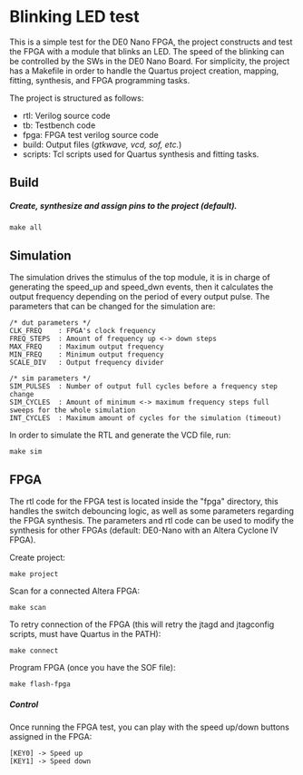 # Blinking LED test
This is a simple test for the DE0 Nano FPGA, the project constructs and test the FPGA with a module that blinks an LED. The speed of the blinking can be controlled by the SWs in the DE0 Nano Board. For simplicity, the project has a Makefile in order to handle the Quartus project creation, mapping, fitting, synthesis, and FPGA programming tasks.

The project is structured as follows:

- rtl: Verilog source code
- tb: Testbench code
- fpga: FPGA test verilog source code
- build: Output files (*gtkwave, vcd, sof, etc.*)
- scripts: Tcl scripts used for Quartus synthesis and fitting tasks.

## Build
##### Create, synthesize and assign pins to the project (*default*).
```
make all
```

## Simulation
The simulation drives the stimulus of the top module, it is in charge of generating the speed_up and speed_dwn events, then it calculates the output frequency depending on the period of every output pulse. The parameters that can be changed for the simulation are:

```
/* dut parameters */
CLK_FREQ    : FPGA's clock frequency
FREQ_STEPS  : Amount of frequency up <-> down steps
MAX_FREQ    : Maximum output frequency
MIN_FREQ    : Minimum output frequency
SCALE_DIV   : Output frequency divider

/* sim parameters */
SIM_PULSES  : Number of output full cycles before a frequency step change
SIM_CYCLES  : Amount of minimum <-> maximum frequency steps full sweeps for the whole simulation
INT_CYCLES  : Maximum amount of cycles for the simulation (timeout)
```

In order to simulate the RTL and generate the VCD file, run:
```
make sim
```

## FPGA
The rtl code for the FPGA test is located inside the "fpga" directory, this handles the switch debouncing logic, as well as some parameters regarding the FPGA synthesis. The parameters and rtl code can be used to modify the synthesis for other FPGAs (default: DE0-Nano with an Altera Cyclone IV FPGA).

Create project:
```
make project
```

Scan for a connected Altera FPGA:
```
make scan
```

To retry connection of the FPGA (this will retry the jtagd and jtagconfig scripts, must have Quartus in the PATH):
```
make connect
```

Program FPGA (once you have the SOF file):
```
make flash-fpga
```

##### Control
Once running the FPGA test, you can play with the speed up/down buttons assigned in the FPGA:
```
[KEY0] -> Speed up
[KEY1] -> Speed down
```
